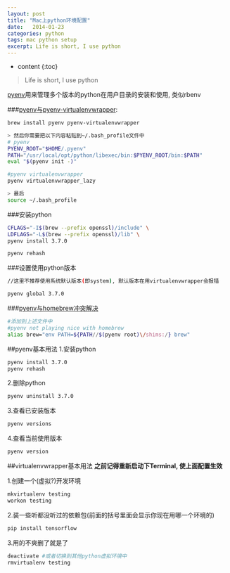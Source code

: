 ```yaml
---
layout: post
title: "Mac上python环境配置"
date:   2014-01-23
categories: python
tags: mac python setup
excerpt: Life is short, I use python
---
```


* content
{:toc}

> Life is short, I use python

[pyenv][1]用来管理多个版本的python在用户目录的安装和使用, 类似rbenv

###[pyenv与pyenv-virtualenvwrapper][2]:

```sh
brew install pyenv pyenv-virtualenvwrapper

> 然后你需要把以下内容粘贴到~/.bash_profile文件中
# pyenv
PYENV_ROOT="$HOME/.pyenv"
PATH="/usr/local/opt/python/libexec/bin:$PYENV_ROOT/bin:$PATH"
eval "$(pyenv init -)"

#pyenv virtualenvwrapper
pyenv virtualenvwrapper_lazy

> 最后
source ~/.bash_profile
```

###安装python

```sh
CFLAGS="-I$(brew --prefix openssl)/include" \
LDFLAGS="-L$(brew --prefix openssl)/lib" \
pyenv install 3.7.0

pyenv rehash
```

###设置使用python版本

```sh
//这里不推荐使用系统默认版本(即system), 默认版本在用virtualenvwrapper会报错

pyenv global 3.7.0
```

###[pyenv与homebrew冲突解决][3]

```sh
#添加到上述文件中
#pyenv not playing nice with homebrew
alias brew="env PATH=${PATH//$(pyenv root)\/shims:/} brew"
```

##pyenv基本用法
1.安装python
```sh
pyenv install 3.7.0
pyenv rehash
```

2.删除python
```sh
pyenv uninstall 3.7.0
```

3.查看已安装版本
```sh
pyenv versions
```

4.查看当前使用版本
```sh
pyenv version
```

##virtualenvwrapper基本用法
__之前记得重新启动下Terminal, 使上面配置生效__

1.创建一个(虚拟?)开发环境

```sh
mkvirtualenv testing
workon testing
```

2.装一些听都没听过的依赖包(前面的括号里面会显示你现在用哪一个环境的)

```sh
pip install tensorflow
```

3.用的不爽删了就是了
```sh
deactivate #或者切换到其他python虚拟环境中
rmvirtualenv testing
```




  [1]: https://github.com/yyuu/pyenv
  [2]: https://segmentfault.com/a/1190000004162295#articleHeader1
  [3]: https://github.com/yyuu/pyenv/issues/106
